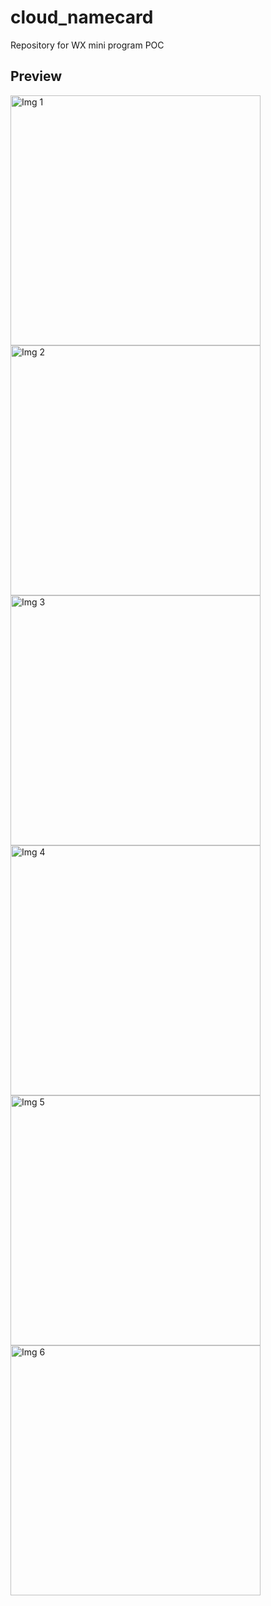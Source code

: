 # cloud_namecard
Repository for WX mini program POC

## Preview

<p float="left";>
	<img src="https://github.com/songlin81/wx_mini/blob/master/screen/1.png" alt="Img 1" width="400"/>
	<img src="https://github.com/songlin81/wx_mini/blob/master/screen/2.png" alt="Img 2" width="400"/>
	<img src="https://github.com/songlin81/wx_mini/blob/master/screen/3.png" alt="Img 3" width="400"/>
	<img src="https://github.com/songlin81/wx_mini/blob/master/screen/4.png" alt="Img 4" width="400"/>
	<img src="https://github.com/songlin81/wx_mini/blob/master/screen/5.png" alt="Img 5" width="400"/>
	<img src="https://github.com/songlin81/wx_mini/blob/master/screen/6.png" alt="Img 6" width="400"/>
</p>
